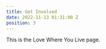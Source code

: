 ```yaml
---
title: Get Involved
date: 2022-11-13 01:31:00 Z
position: 3
---
```


This is the Love Where You Live page.